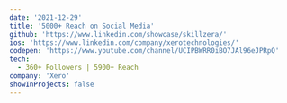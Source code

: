 ```yaml
---
date: '2021-12-29'
title: '5000+ Reach on Social Media'
github: 'https://www.linkedin.com/showcase/skillzera/'
ios: 'https://www.linkedin.com/company/xerotechnologies/'
codepen: 'https://www.youtube.com/channel/UCIPBWRR0iBO7JAl96eJPRpQ'
tech:
  - 360+ Followers | 5900+ Reach
company: 'Xero'
showInProjects: false
---
```



